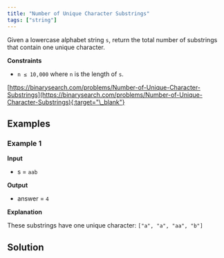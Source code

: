 ```yaml
---
title: "Number of Unique Character Substrings"
tags: ["string"]
---
```


Given a lowercase alphabet string `s`, return the total number of substrings that contain one unique character.

**Constraints**

- `n ≤ 10,000` where `n` is the length of `s`.

[https://binarysearch.com/problems/Number-of-Unique-Character-Substrings](https://binarysearch.com/problems/Number-of-Unique-Character-Substrings){:target="\_blank"}

## Examples

### Example 1

**Input**

- s = `aab`

**Output**

- answer = `4`

**Explanation**

These substrings have one unique character: `["a", "a", "aa", "b"]`

## Solution

<script src="https://gist.github.com/yaeba/16da7be5123724fcf6eccc25581cef5a.js?file=Number-of-Unique-Character-Substrings.py"></script>
